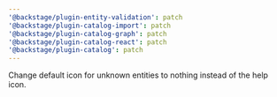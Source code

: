 ```yaml
---
'@backstage/plugin-entity-validation': patch
'@backstage/plugin-catalog-import': patch
'@backstage/plugin-catalog-graph': patch
'@backstage/plugin-catalog-react': patch
'@backstage/plugin-catalog': patch
---
```


Change default icon for unknown entities to nothing instead of the help icon.

